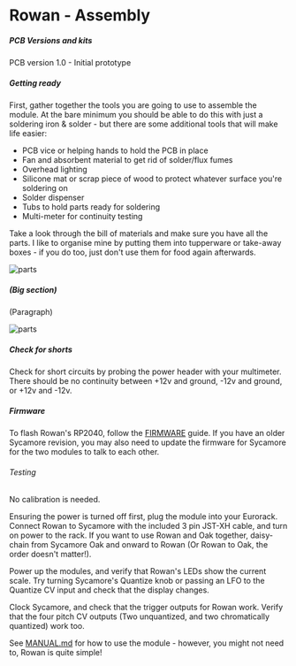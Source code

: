 # Rowan - Assembly

##### PCB Versions and kits

PCB version 1.0 - Initial prototype

##### Getting ready

First, gather together the tools you are going to use to assemble the module. At the bare minimum you should be able to do this with just a soldering iron & solder - but there are some additional tools that will make life easier:

- PCB vice or helping hands to hold the PCB in place
- Fan and absorbent material to get rid of solder/flux fumes
- Overhead lighting
- Silicone mat or scrap piece of wood to protect whatever surface you're soldering on
- Solder dispenser
- Tubs to hold parts ready for soldering
- Multi-meter for continuity testing

Take a look through the bill of materials and make sure you have all the parts. I like to organise mine by putting them into tupperware or take-away boxes - if you do too, just don't use them for food again afterwards.

![parts](images/1-parts.jpg)

##### (Big section)

(Paragraph)

![parts](images/2-jst.jpg)

##### Check for shorts

Check for short circuits by probing the power header with your multimeter. There should be no continuity between +12v and ground, -12v and ground, or +12v and -12v.

##### Firmware

To flash Rowan's RP2040, follow the [FIRMWARE](FIRMWARE.md) guide. If you have an older Sycamore revision, you may also need to update the firmware for Sycamore for the two modules to talk to each other.

###### Testing

No calibration is needed.

Ensuring the power is turned off first, plug the module into your Eurorack. Connect Rowan to Sycamore with the included 3 pin JST-XH cable, and turn on power to the rack. If you want to use Rowan and Oak together, daisy-chain from Sycamore Oak and onward to Rowan (Or Rowan to Oak, the order doesn't matter!).

Power up the modules, and verify that Rowan's LEDs show the current scale. Try turning Sycamore's Quantize knob or passing an LFO to the Quantize CV input and check that the display changes.

Clock Sycamore, and check that the trigger outputs for Rowan work. Verify that the four pitch CV outputs (Two unquantized, and two chromatically quantized) work too.

See [MANUAL.md](MANUAL.md) for how to use the module - however, you might not need to, Rowan is quite simple!